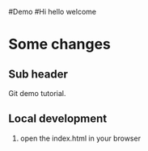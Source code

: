 #Demo
#Hi hello welcome

# Some changes

## Sub header
 Git demo tutorial.

## Local development
 1. open the index.html in your browser